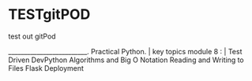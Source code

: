 # TESTgitPOD
test out gitPod

_________________________.
  Practical Python.       |
    key topics module 8   :
                          |
Test Driven DevPython
Algorithms and 
Big O Notation
Reading and Writing to Files
Flask
Deployment
